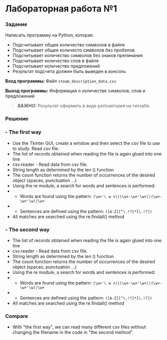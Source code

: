 # Лабораторная работа  №1

### Задание
Написать программу на Python, которая:

* Подсчитывает общее количество символов в файле
* Подсчитывает общее количесто символов без пробелов
* Подсчитывает количество символов без знаков препинания
* Подсчитывает количество слов в файле
* Подсчитывает количество предложений
* Результат подсчета должен быть выведен в консоль

**Вход программы:**
Файл `steam_description_data.csv`

**Выход программы:**
Информация о количестве символов, слов и предложений

> **_ВАЖНО:_**
Результат оформить в виде репозитория на гитхабе.

### Решение 
### - The first way
* Use the Tkinter GUI, create a window and then select the csv file to use to study. Read csv file.
* The list of records obtained when reading the file is again glued into one line
* csv.reader - Read data from csv file.
* String length as determined by the len () function
* The count function returns the number of occurrences of the desired object (spaces, punctuation ...)
* Using the re module, a search for words and sentences is performed:
* - Words are found using the pattern: `(\w+'\ w +)|(\w+-\w+'\w+)|(\w+-\w+'\w)|\w+`
* - Sentences are defined using the pattern: `([A-Z][^\.!?]*[\.!?])`
* All matches are searched using the re.findall() method

### - The second way
* The list of records obtained when reading the file is again glued into one line
* csv.reader - Read data from csv file.
* String length as determined by the len () function
* The count function returns the number of occurrences of the desired object (spaces, punctuation ...)
* Using the re module, a search for words and sentences is performed:
* - Words are found using the pattern: `(\w+'\ w +)|(\w+-\w+'\w+)|(\w+-\w+'\w)|\w+`
* - Sentences are defined using the pattern: `([A-Z][^\.!?]*[\.!?])`
* All matches are searched using the re.findall() method

### Compare
* With "the first way", we can read many different csv files without changing the filename in the code in "the second method".
